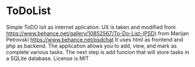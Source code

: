 # ToDoList
Simple ToDO lsit as internet aplication.
UX is taken and modified from https://www.behance.net/gallery/10852567/To-Do-List-(PSD) from Marijan Petrovski https://www.behance.net/psdchat
It uses html as frontend and php as backend. The application allows you to add, view, and mark as complete various tasks. The next step is add funcion that will  store tasks in a SQLite database.
License is MIT


